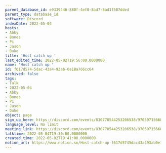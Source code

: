 ```yaml
---
parent_database_id: e9339446-880f-4ef0-8ad7-8ad1f507dded
parent_type: database_id
software: Discord
indexDate: 2022-05-04
hosts:
- Abby
- Bones
- Pi
- Jason
- Duke
title: 'Host catch up '
last_edited_time: 2022-05-02T19:56:00.0000000
name: 'Host catch up '
id: f617d574-5dac-43a4-93ab-0e18a766cc64
archived: false
tags:
- Talk
- 2022-05-04
- Abby
- Bones
- Pi
- Jason
- Duke
object: page
sign_up_here: https://discord.com/events/830770544253206538/970597156681568276
language_level: No limit
meeting_link: https://discord.com/events/830770544253206538/970597156681568276
talktime: 2022-05-04T19:30:00.0000000
created_time: 2022-05-02T19:41:00.0000000
notion_url: https://www.notion.so/Host-catch-up-f617d5745dac43a493ab0e18a766cc64
---
```






